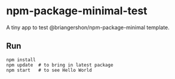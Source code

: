 # npm-package-minimal-test

A tiny app to test @briangershon/npm-package-minimal template.

## Run

    npm install
    npm update  # to bring in latest package
    npm start   # to see Hello World
